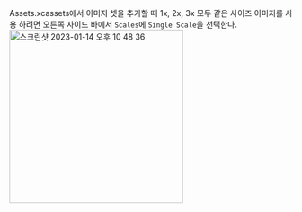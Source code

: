 Assets.xcassets에서 이미지 셋을 추가할 때 1x, 2x, 3x 모두 같은 사이즈 이미지를 사용 하려면 오른쪽 사이드 바에서 `Scales`에 `Single Scale`을 선택한다.
<img width="309" alt="스크린샷 2023-01-14 오후 10 48 36" src="https://user-images.githubusercontent.com/44838136/212475225-97383564-e214-49e9-bd62-1c53901cc8e3.png">

